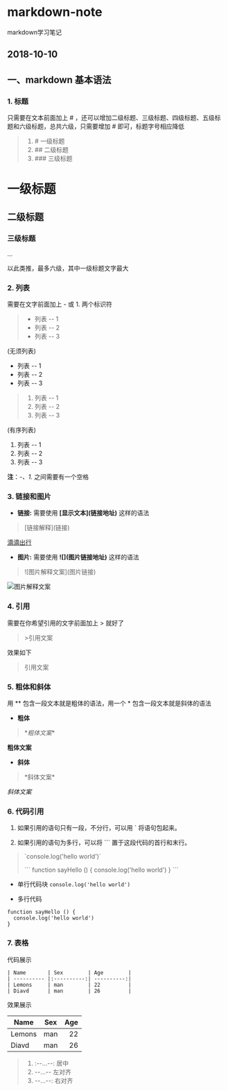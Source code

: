 # markdown-note
markdown学习笔记

## 2018-10-10

## 一、markdown 基本语法

### 1. 标题

只需要在文本前面加上 # ，还可以增加二级标题、三级标题、四级标题、五级标题和六级标题，总共六级，只需要增加 # 即可，标题字号相应降低

>1. \#   一级标题
>2. \##  二级标题
>3. \### 三级标题

# 一级标题
## 二级标题
### 三级标题

...

以此类推，最多六级，其中一级标题文字最大

### 2. 列表

需要在文字前面加上 - 或 1. 两个标识符

>- 列表 -- 1
>- 列表 -- 2
>- 列表 -- 3

(无须列表)

- 列表 -- 1
- 列表 -- 2
- 列表 -- 3

>1. 列表 -- 1
>2. 列表 -- 2
>3. 列表 -- 3

(有序列表)

1. 列表 -- 1
2. 列表 -- 2
3. 列表 -- 3

**注**：*-、1.* 之间需要有一个空格

### 3. 链接和图片

- **链接:**
需要使用 **\[显示文本](链接地址)** 这样的语法

>\[链接解释](链接)

[滴滴出行](https://www.didiglobal.com/)

- **图片:**
需要使用 **\!\[](图片链接地址)** 这样的语法

>\!\[图片解释文案](图片链接)

![图片解释文案](http://upload-images.jianshu.io/upload_images/259-0ad0d0bfc1c608b6.jpg?imageMogr2/auto-orient/strip%7CimageView2/2/w/1240)

### 4. 引用

需要在你希望引用的文字前面加上 > 就好了

>\>引用文案

效果如下
>引用文案

### 5. 粗体和斜体

用 ** 包含一段文本就是粗体的语法，用一个 * 包含一段文本就是斜体的语法

- **粗体**
>\**粗体文案**

**粗体文案**

- **斜体**
>\*斜体文案*

*斜体文案*

### 6. 代码引用

1. 如果引用的语句只有一段，不分行，可以用 \` 将语句包起来。

2. 如果引用的语句为多行，可以将 \`\`\` 置于这段代码的首行和末行。

>\`console.log('hello world')\`
>
>\`\`\`
>function sayHello () {
>  console.log('hello world')
>}
>\`\`\`

- 单行代码块
`console.log('hello world')`

- 多行代码
```
function sayHello () {
  console.log('hello world')
}
```

### 7. 表格

代码展示
```
| Name       | Sex        | Age        |
| ---------- |:----------:| ----------:|
| Lemons     | man        | 22         |
| Diavd      | man        | 26         |
```
效果展示

| Name       | Sex        | Age        |
| ---------- |:----------:| ----------:|
| Lemons     | man        | 22         |
| Diavd      | man        | 26         |

>1. :--...--: 居中
>2. --...-- 左对齐
>3. --...--: 右对齐
